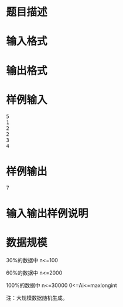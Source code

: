 

# 题目描述



# 输入格式



# 输出格式



# 样例输入


<pre>5
1
2
2
3
4
</pre>

# 样例输出


<pre>7
</pre>

# 输入输出样例说明



# 数据规模


<p>
30%的数据中 n&lt;=100
</p>
<p>
60%的数据中 n&lt;=2000
</p>
<p>
100%的数据中 n&lt;=30000 0&lt;=Ai&lt;=maxlongint
</p>
<p>
注：大规模数据随机生成。
</p>
